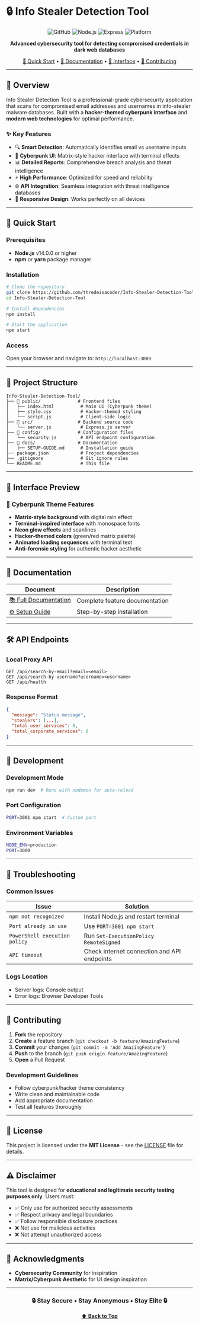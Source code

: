 # 🔒 Info Stealer Detection Tool

<div align="center">

![GitHub](https://img.shields.io/github/license/thredeisacoder/Info-Stealer-Detection-Tool)
![Node.js](https://img.shields.io/badge/node.js-v14+-green)
![Express](https://img.shields.io/badge/express-4.18+-blue)
![Platform](https://img.shields.io/badge/platform-windows%20%7C%20linux%20%7C%20macos-lightgrey)

**Advanced cybersecurity tool for detecting compromised credentials in dark web databases**

[🚀 Quick Start](#-quick-start) • [📖 Documentation](#-documentation) • [🎨 Interface](#-interface-preview) • [🤝 Contributing](#-contributing)

</div>

---

## 🎯 **Overview**

 Info Stealer Detection Tool is a professional-grade cybersecurity application that scans for compromised email addresses and usernames in info-stealer malware databases. Built with a **hacker-themed cyberpunk interface** and **modern web technologies** for optimal performance.

### ✨ **Key Features**

- 🔍 **Smart Detection**: Automatically identifies email vs username inputs
- 🎨 **Cyberpunk UI**: Matrix-style hacker interface with terminal effects
- 📊 **Detailed Reports**: Comprehensive breach analysis and threat intelligence
- ⚡ **High Performance**: Optimized for speed and reliability
- 🌐 **API Integration**: Seamless integration with threat intelligence databases
- 📱 **Responsive Design**: Works perfectly on all devices

---

## 🚀 **Quick Start**

### Prerequisites
- **Node.js** v14.0.0 or higher
- **npm** or **yarn** package manager

### Installation

```bash
# Clone the repository
git clone https://github.com/thredeisacoder/Info-Stealer-Detection-Tool.git
cd Info-Stealer-Detection-Tool

# Install dependencies
npm install

# Start the application
npm start
```

### Access
Open your browser and navigate to: `http://localhost:3000`

---

## 📁 **Project Structure**

```
Info-Stealer-Detection-Tool/
├── 📂 public/              # Frontend files
│   ├── index.html          # Main UI (Cyberpunk theme)
│   ├── style.css           # Hacker-themed styling
│   └── script.js           # Client-side logic
├── 📂 src/                 # Backend source code
│   └── server.js           # Express.js server
├── 📂 config/              # Configuration files
│   └── security.js         # API endpoint configuration
├── 📂 docs/                # Documentation
│   ├── SETUP-GUIDE.md      # Installation guide
├── package.json            # Project dependencies
├── .gitignore              # Git ignore rules
└── README.md               # This file
```

---

## 🎨 **Interface Preview**

### 🌌 **Cyberpunk Theme Features**
- **Matrix-style background** with digital rain effect
- **Terminal-inspired interface** with monospace fonts
- **Neon glow effects** and scanlines
- **Hacker-themed colors** (green/red matrix palette)
- **Animated loading sequences** with terminal text
- **Anti-forensic styling** for authentic hacker aesthetic

---

## 📖 **Documentation**

| Document | Description |
|----------|-------------|
| [📚 Full Documentation](README.md) | Complete feature documentation |
| [⚙️ Setup Guide](docs/SETUP-GUIDE.md) | Step-by-step installation |

---

## 🛠️ **API Endpoints**

### Local Proxy API
```
GET /api/search-by-email?email=<email>
GET /api/search-by-username?username=<username>
GET /api/health
```

### Response Format
```json
{
  "message": "Status message",
  "stealers": [...],
  "total_user_services": 0,
  "total_corporate_services": 0
}
```

---

## 🔧 **Development**

### Development Mode
```bash
npm run dev  # Runs with nodemon for auto-reload
```

### Port Configuration
```bash
PORT=3001 npm start  # Custom port
```

### Environment Variables
```bash
NODE_ENV=production
PORT=3000
```

---

## 🐛 **Troubleshooting**

### Common Issues

| Issue | Solution |
|-------|----------|
| `npm not recognized` | Install Node.js and restart terminal |
| `Port already in use` | Use `PORT=3001 npm start` |
| `PowerShell execution policy` | Run `Set-ExecutionPolicy RemoteSigned` |
| `API timeout` | Check internet connection and API endpoints |

### Logs Location
- Server logs: Console output
- Error logs: Browser Developer Tools

---

## 🤝 **Contributing**

1. **Fork** the repository
2. **Create** a feature branch (`git checkout -b feature/AmazingFeature`)
3. **Commit** your changes (`git commit -m 'Add AmazingFeature'`)
4. **Push** to the branch (`git push origin feature/AmazingFeature`)
5. **Open** a Pull Request

### Development Guidelines
- Follow cyberpunk/hacker theme consistency
- Write clean and maintainable code
- Add appropriate documentation
- Test all features thoroughly

---

## 📄 **License**

This project is licensed under the **MIT License** - see the [LICENSE](LICENSE) file for details.

---

## ⚠️ **Disclaimer**

This tool is designed for **educational and legitimate security testing purposes only**. Users must:

- ✅ Only use for authorized security assessments
- ✅ Respect privacy and legal boundaries  
- ✅ Follow responsible disclosure practices
- ❌ Not use for malicious activities
- ❌ Not attempt unauthorized access

---

## 🌟 **Acknowledgments**

- **Cybersecurity Community** for inspiration
- **Matrix/Cyberpunk Aesthetic** for UI design inspiration

---

<div align="center">

### 🔒 **Stay Secure • Stay Anonymous • Stay Elite** 🔒

**[⬆ Back to Top](#-info-stealer-detection-tool)**

</div> 
